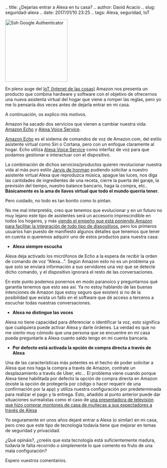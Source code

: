 .. title: ¿Dejarías entrar a Alexa en tu casa?
.. author: David Acacio 
.. slug: seguridad-alexa
.. date: 2017/01/10 23:25
.. tags: Alexa, seguridad, IoT

<img src='https://cloud.githubusercontent.com/assets/2761032/21814539/eaad251a-d759-11e6-9484-fcae118cc767.PNG' alt='Ssh Google Authenticator' class='align-right' height='200' width='200'/>

En pleno auge del [IoT (Intenet de las
cosas)](https://es.wikipedia.org/wiki/Internet_de_las_cosas) Amazon nos presenta un producto que combina hardware y software con el objetivo de ofrecernos una nueva asistenta virtual del hogar que viene a romper las reglas, pero yo me lo
pensaría dos veces antes de dejarla entrar en mi casa.

A continuación, os explico mis motivos.

<!-- TEASER_END -->

Amazon ha sacado dos servicios que vienen a
cambiar nuestra vida: [Amazon Echo](https://www.youtube.com/watch?v=KkOCeAtKHIc) y  [Alexa Voice Service](https://youtu.be/UOEIH2l9z7c).

[Amazon Echo](https://www.youtube.com/watch?v=KkOCeAtKHIc) es el sistema de
comandos de voz de Amazon.com, del estilo asistente virtual como Siri o
Cortana, pero con un enfoque claramente al hogar. Echo utiliza  [Alexa Voice Service](https://youtu.be/UOEIH2l9z7c)
como interfaz de voz para que podamos gestionar e interactuar con el dispositivo.

La combinación de dichos servicios/productos quieren revolucionar nuestra vida
al más puro estilo [Jarvis de
Ironman](https://www.youtube.com/watch?v=Wx7RCJvoCMc) pudiendo solicitar a
nuestro asistente virtual Alexa que reproduzca música, apague las luces, nos
diga las cantidades de ingredientes de una receta, cierre la puerta del garaje,
la previsión del tiempo, nuestro balance bancario, haga la compra, etc..
**Básicamente es la ama de llaves virtual que todo el mundo querría tener.**

Pero cuidado, no todo es tan bonito como lo pintan.

No me mal interpretéis, creo que tenemos que evolucionar y en un futuro no muy
lejano este tipo de asistentes será un accesorio imprescindible en todos los
hogares, y más [viendo el empeño que está poniendo Amazon para facilitar la
integración de todo tipo de
dispositivos](https://github.com/alexa/alexa-avs-sample-app), pero los primeros
usuarios han puesto de manifiesto algunos detalles que tenemos que tener en
cuenta si queremos adquirir uno de estos productos para nuestra casa:

-   **Alexa siempre escucha**

Alexa deja activado los micrófonos de Echo a la espera de recibir la orden de
comando de voz “Alexa…”. Según Amazon esto no es un problema ya que solo se
enviará información a sus servidores una vez que se detecte dicho comando, y el
dispositivo ignorará el resto de las conversaciones.

En este punto podemos ponernos en modo paranoico y preguntarnos qué garantía
tenemos que esto sea así. Ya no estoy hablando de las buenas intenciones de
Amazon (que estoy seguro que existen) si no de la posibilidad que exista un
fallo en el software que dé acceso a terceros a escuchar todas nuestras
conversaciones.

-   **Alexa no distingue las voces**

Alexa no tiene capacidad para diferenciar o identificar la voz, esto
significa que cualquiera puede activar Alexa y darle órdenes. La verdad es
que no me siento muy cómodo que una persona que se encuentre en mi casa
pueda preguntarle a Alexa cuanto saldo tengo en mi cuenta bancaria.

-   **Por defecto está activada la opción de compra directa a través de Alexa**

Una de las características más potentes es el hecho de poder solicitar a Alexa
que nos haga la compra a través de Amazon, contrate un desplazamiento a través
de Uber, etc… El problema viene cuando porque Alexa tiene habilitada por defecto
la opción de compra directa en Amazon (existe la opción de protegerla por código
o hacer requerir de una confirmación por la app) y utiliza nuestra
configuración por predeterminada para realizar el pago y la entrega. Esto, añadido al
punto anterior puede dar situaciones surrealistas como el caso de [una
presentadora de televisión que hizo comprar montones de casa de muñecas a sus
espectadores a través de
Alexa](http://www.microsiervos.com/archivo/gadgets/locutora-tv-compro-montones-casas-munecas-alexa-espectadores.html)

Yo seguramente en unos años dejaré entrar a Alexa (o similar) en mi casa, pero
creo que este tipo de tecnología todavía tiene que mejorar en temas de seguridad
y privacidad.

¿Qué opináis?, ¿creéis que esta tecnología está suficientemente madura, todavía le falta recorrido o simplemente lo que comento es fruto de una mala configuración?

Espero vuestros comentarios.
